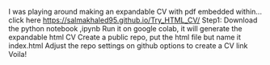 I was playing around making an expandable CV with pdf embedded within...
click here https://salmakhaled95.github.io/Try_HTML_CV/
Step1: Download the python notebook ,ipynb
Run it on google colab, it will generate the expandable html CV
Create a public repo, put the html file but name it index.html 
Adjust the repo settings on github options to create a CV link
Voila!
